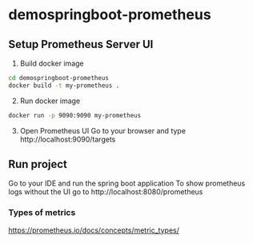 # demospringboot-prometheus

## Setup Prometheus Server UI
1. Build docker image
```bash
cd demospringboot-prometheus
docker build -t my-prometheus .
```
2. Run docker image
```bash
docker run -p 9090:9090 my-prometheus
```
3. Open Prometheus UI
Go to your browser and type http://localhost:9090/targets

## Run project
Go to your IDE and run the spring boot application
To show prometheus logs without the UI go to http://localhost:8080/prometheus

### Types of metrics
https://prometheus.io/docs/concepts/metric_types/
